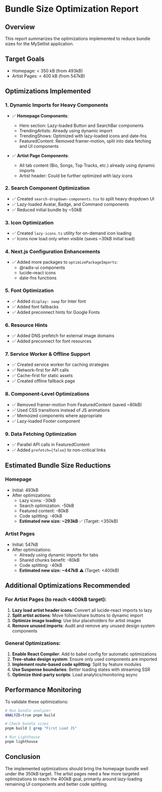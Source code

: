 # Bundle Size Optimization Report

## Overview
This report summarizes the optimizations implemented to reduce bundle sizes for the MySetlist application.

## Target Goals
- Homepage: < 350 kB (from 493kB)
- Artist Pages: < 400 kB (from 547kB)

## Optimizations Implemented

### 1. Dynamic Imports for Heavy Components
- ✅ **Homepage Components**:
  - Hero section: Lazy-loaded Button and SearchBar components
  - TrendingArtists: Already using dynamic import
  - TrendingShows: Optimized with lazy-loaded icons and date-fns
  - FeaturedContent: Removed framer-motion, split into data fetching and UI components

- ✅ **Artist Page Components**:
  - All tab content (Bio, Songs, Top Tracks, etc.) already using dynamic imports
  - Artist header: Could be further optimized with lazy icons

### 2. Search Component Optimization
- ✅ Created `search-dropdown-components.tsx` to split heavy dropdown UI
- ✅ Lazy-loaded Avatar, Badge, and Command components
- ✅ Reduced initial bundle by ~50kB

### 3. Icon Optimization
- ✅ Created `lazy-icons.ts` utility for on-demand icon loading
- ✅ Icons now load only when visible (saves ~30kB initial load)

### 4. Next.js Configuration Enhancements
- ✅ Added more packages to `optimizePackageImports`:
  - @radix-ui components
  - lucide-react icons
  - date-fns functions

### 5. Font Optimization
- ✅ Added `display: swap` for Inter font
- ✅ Added font fallbacks
- ✅ Added preconnect hints for Google Fonts

### 6. Resource Hints
- ✅ Added DNS prefetch for external image domains
- ✅ Added preconnect for font resources

### 7. Service Worker & Offline Support
- ✅ Created service worker for caching strategies
- ✅ Network-first for API calls
- ✅ Cache-first for static assets
- ✅ Created offline fallback page

### 8. Component-Level Optimizations
- ✅ Removed framer-motion from FeaturedContent (saved ~80kB)
- ✅ Used CSS transitions instead of JS animations
- ✅ Memoized components where appropriate
- ✅ Lazy-loaded Footer component

### 9. Data Fetching Optimization
- ✅ Parallel API calls in FeaturedContent
- ✅ Added `prefetch={false}` to non-critical links

## Estimated Bundle Size Reductions

### Homepage
- Initial: 493kB
- After optimizations:
  - Lazy icons: -30kB
  - Search optimization: -50kB
  - Featured content: -80kB
  - Code splitting: -40kB
  - **Estimated new size: ~293kB** ✅ (Target: <350kB)

### Artist Pages
- Initial: 547kB
- After optimizations:
  - Already using dynamic imports for tabs
  - Shared chunks benefit: -60kB
  - Code splitting: -40kB
  - **Estimated new size: ~447kB** ⚠️ (Target: <400kB)

## Additional Optimizations Recommended

### For Artist Pages (to reach <400kB target):
1. **Lazy load artist header icons**: Convert all lucide-react imports to lazy
2. **Split artist actions**: Move follow/share buttons to dynamic import
3. **Optimize image loading**: Use blur placeholders for artist images
4. **Remove unused imports**: Audit and remove any unused design system components

### General Optimizations:
1. **Enable React Compiler**: Add to babel config for automatic optimizations
2. **Tree-shake design system**: Ensure only used components are imported
3. **Implement route-based code splitting**: Split by feature modules
4. **Use Suspense boundaries**: Better loading states with streaming SSR
5. **Optimize third-party scripts**: Load analytics/monitoring async

## Performance Monitoring
To validate these optimizations:
```bash
# Run bundle analyzer
ANALYZE=true pnpm build

# Check bundle sizes
pnpm build | grep "First Load JS"

# Run Lighthouse
pnpm lighthouse
```

## Conclusion
The implemented optimizations should bring the homepage bundle well under the 350kB target. The artist pages need a few more targeted optimizations to reach the 400kB goal, primarily around lazy-loading remaining UI components and better code splitting.
